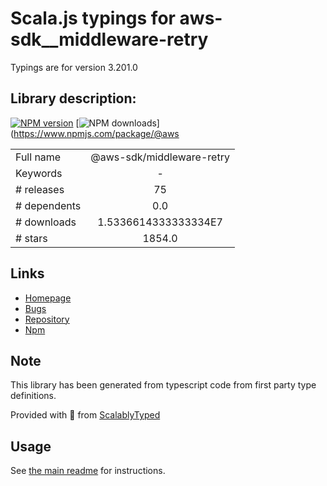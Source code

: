 
# Scala.js typings for aws-sdk__middleware-retry

Typings are for version 3.201.0

## Library description:
[![NPM version](https://img.shields.io/npm/v/@aws-sdk/middleware-retry/latest.svg)](https://www.npmjs.com/package/@aws-sdk/middleware-retry) [![NPM downloads](https://img.shields.io/npm/dm/@aws-sdk/middleware-retry.svg)](https://www.npmjs.com/package/@aws

|                    |                 |
| ------------------ | :-------------: |
| Full name          | @aws-sdk/middleware-retry |
| Keywords           | - |
| # releases         | 75 |
| # dependents       | 0.0 |
| # downloads        | 1.5336614333333334E7 |
| # stars            | 1854.0 |

## Links
- [Homepage](https://github.com/aws/aws-sdk-js-v3/tree/main/packages/middleware-retry)
- [Bugs](https://github.com/aws/aws-sdk-js-v3/issues)
- [Repository](https://github.com/aws/aws-sdk-js-v3)
- [Npm](https://www.npmjs.com/package/%40aws-sdk%2Fmiddleware-retry)
    


## Note
This library has been generated from typescript code from first party type definitions.

Provided with :purple_heart: from [ScalablyTyped](https://github.com/oyvindberg/ScalablyTyped)

## Usage
See [the main readme](../../readme.md) for instructions.


